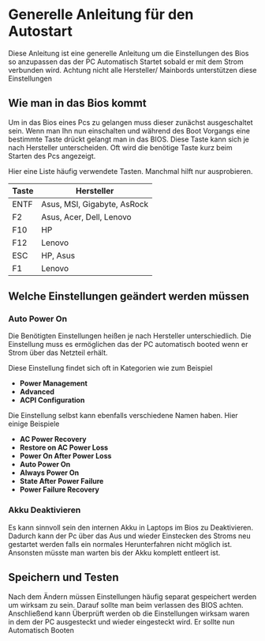 # Generelle Anleitung für den Autostart

Diese Anleitung ist eine generelle Anleitung um die Einstellungen des Bios so anzupassen das der PC Automatisch Startet sobald er mit dem Strom verbunden wird. Achtung nicht alle Hersteller/ Mainbords unterstützen diese Einstellungen

## Wie man in das Bios kommt

Um in das Bios eines Pcs zu gelangen muss dieser zunächst ausgeschaltet sein. Wenn man Ihn nun einschalten und während des Boot Vorgangs eine bestimmte Taste drückt gelangt man in das BIOS. Diese Taste kann sich je nach Hersteller unterscheiden. Oft wird die benötige Taste kurz beim Starten des Pcs angezeigt.

Hier eine Liste häufig verwendete Tasten. Manchmal hilft nur ausprobieren.


| Taste | Hersteller                  |
| ------- | ----------------------------- |
| ENTF  | Asus, MSI, Gigabyte, AsRock |
| F2    | Asus, Acer, Dell, Lenovo    |
| F10   | HP                          |
| F12   | Lenovo                      |
| ESC   | HP, Asus                    |
| F1    | Lenovo                      |

## Welche Einstellungen geändert werden müssen

### Auto Power On

Die Benötigten Einstellungen heißen je nach Hersteller unterschiedlich. Die Einstellung muss es ermöglichen das der PC automatisch booted wenn er Strom über das Netzteil erhält.

Diese Einstellung findet sich oft in Kategorien wie zum Beispiel

* **Power Management**
* **Advanced**
* **ACPI Configuration**

Die Einstellung selbst kann ebenfalls verschiedene Namen haben. Hier einige Beispiele

* **AC Power Recovery**
* **Restore on AC Power Loss**
* **Power On After Power Loss**
* **Auto Power On**
* **Always Power On**
* **State After Power Failure**
* **Power Failure Recovery**

### Akku Deaktivieren

Es kann sinnvoll sein den internen Akku in Laptops im Bios zu Deaktivieren. Dadurch kann der Pc über das Aus und wieder Einstecken des Stroms neu gestartet werden falls ein normales Herunterfahren nicht möglich ist. Ansonsten müsste man warten bis der Akku komplett entleert ist.

## Speichern und Testen

Nach dem Ändern müssen Einstellungen häufig separat gespeichert werden um wirksam zu sein. Darauf sollte man beim verlassen des BIOS achten.
Anschließend kann Überprüft werden ob die Einstellungen wirksam waren in dem der PC ausgesteckt und wieder eingesteckt wird. Er sollte nun Automatisch Booten
